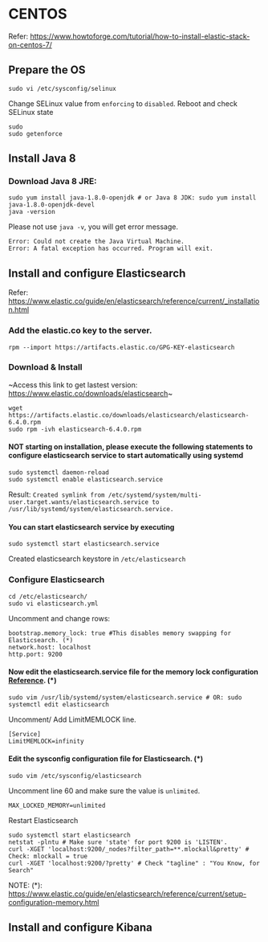 # CENTOS
Refer: https://www.howtoforge.com/tutorial/how-to-install-elastic-stack-on-centos-7/
## Prepare the OS
```
sudo vi /etc/sysconfig/selinux
```
Change SELinux value from `enforcing` to `disabled`. Reboot and check SELinux state
```
sudo
sudo getenforce
```
## Install Java 8
### Download Java 8 JRE:
```
sudo yum install java-1.8.0-openjdk # or Java 8 JDK: sudo yum install java-1.8.0-openjdk-devel
java -version
```
Please not use `java -v`, you will get error message.
```
Error: Could not create the Java Virtual Machine.
Error: A fatal exception has occurred. Program will exit.
```
## Install and configure Elasticsearch
Refer: https://www.elastic.co/guide/en/elasticsearch/reference/current/_installation.html
### Add the elastic.co key to the server.
```
rpm --import https://artifacts.elastic.co/GPG-KEY-elasticsearch
```
### Download & Install
~Access this link to get lastest version: https://www.elastic.co/downloads/elasticsearch~
```
wget https://artifacts.elastic.co/downloads/elasticsearch/elasticsearch-6.4.0.rpm
sudo rpm -ivh elasticsearch-6.4.0.rpm
```
#### NOT starting on installation, please execute the following statements to configure elasticsearch service to start automatically using systemd
```
sudo systemctl daemon-reload
sudo systemctl enable elasticsearch.service
```
Result: `Created symlink from /etc/systemd/system/multi-user.target.wants/elasticsearch.service to /usr/lib/systemd/system/elasticsearch.service.`
#### You can start elasticsearch service by executing
```
sudo systemctl start elasticsearch.service
```
Created elasticsearch keystore in `/etc/elasticsearch`
### Configure Elasticsearch
```
cd /etc/elasticsearch/
sudo vi elasticsearch.yml
```
Uncomment and change rows: 
```
bootstrap.memory_lock: true #This disables memory swapping for Elasticsearch. (*)
network.host: localhost
http.port: 9200
```
#### Now edit the elasticsearch.service file for the memory lock configuration [Reference](https://www.elastic.co/guide/en/elasticsearch/reference/current/setting-system-settings.html#systemd "Reference"). (*)

```
sudo vim /usr/lib/systemd/system/elasticsearch.service # OR: sudo systemctl edit elasticsearch
```

Uncomment/ Add LimitMEMLOCK line.
```
[Service]
LimitMEMLOCK=infinity
```


#### Edit the sysconfig configuration file for Elasticsearch. (*)
```
sudo vim /etc/sysconfig/elasticsearch
```
Uncomment line 60 and make sure the value is `unlimited`.
```
MAX_LOCKED_MEMORY=unlimited
```
Restart Elasticsearch
```
sudo systemctl start elasticsearch
netstat -plntu # Make sure 'state' for port 9200 is 'LISTEN'.
curl -XGET 'localhost:9200/_nodes?filter_path=**.mlockall&pretty' # Check: mlockall = true
curl -XGET 'localhost:9200/?pretty' # Check "tagline" : "You Know, for Search"
```
NOTE: (*): https://www.elastic.co/guide/en/elasticsearch/reference/current/setup-configuration-memory.html
## Install and configure Kibana
